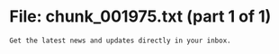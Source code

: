 ﻿# File: chunk_001975.txt (part 1 of 1)
```
Get the latest news and updates directly in your inbox.
```

